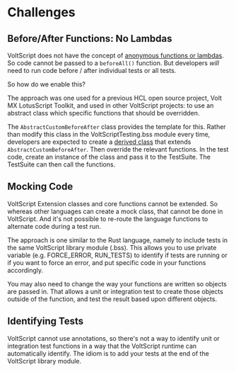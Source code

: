 # Challenges

## Before/After Functions: No Lambdas

VoltScript does not have the concept of [anonymous functions or lambdas](https://en.wikipedia.org/wiki/Anonymous_function). So code cannot be passed to a `beforeAll()` function. But developers _will_ need to run code before / after individual tests or all tests.

So how do we enable this?

The approach was one used for a previous HCL open source project, Volt MX LotusScript Toolkit, and used in other VoltScript projects: to use an abstract class which specific functions that should be overridden.

The `AbstractCustomBeforeAfter` class provides the template for this. Rather than modify this class in the VoltScriptTesting.bss module every time, developers are expected to create a [derived class](https://help.hcltechsw.com/dom_designer/12.0.2/basic/LSAZ_DERIVED_CLASSES.html) that extends `AbstractCustomBeforeAfter`. Then override the relevant functions. In the test code, create an instance of the class and pass it to the TestSuite. The TestSuite can then call the functions.

## Mocking Code

VoltScript Extension classes and core functions cannot be extended. So whereas other languages can create a mock class, that cannot be done in VoltScript. And it's not possible to re-route the language functions to alternate code during a test run.

The approach is one similar to the Rust language, namely to include tests in the same VoltScript library module (.bss). This allows you to use private variable (e.g. FORCE_ERROR, RUN_TESTS) to identify if tests are running or if you want to force an error, and put specific code in your functions accordingly.

You may also need to change the way your functions are written so objects are passed in. That allows a unit or integration test to create those objects outside of the function, and test the result based upon different objects.

## Identifying Tests

VoltScript cannot use annotations, so there's not a way to identify unit or integration test functions in a way that the VoltScript runtime can automatically identify. The idiom is to add your tests at the end of the VoltScript library module.